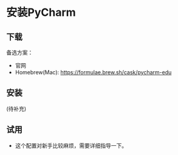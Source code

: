# 安装PyCharm

## 下载

备选方案：

- 官网
- Homebrew(Mac): https://formulae.brew.sh/cask/pycharm-edu

## 安装

(待补充)

## 试用

- 这个配置对新手比较麻烦，需要详细指导一下。
